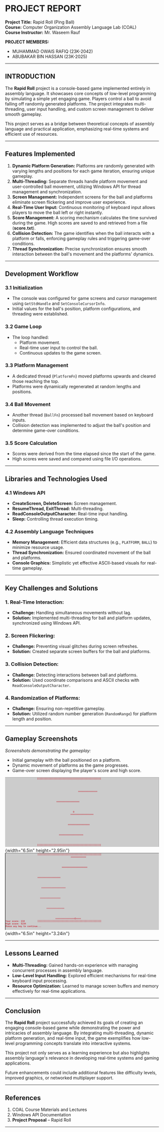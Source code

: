 # **PROJECT REPORT**

**Project Title:** Rapid Roll (Ping Ball)  
**Course:** Computer Organization Assembly Language Lab (COAL)  
**Course Instructor:** Mr. Waseem Rauf

**PROJECT MEMBERS:**  
- MUHAMMAD OWAIS RAFIQ (23K-2042)  
- ABUBAKAR BIN HASSAN (23K-2025)

---

## **INTRODUCTION**

The **Rapid Roll** project is a console-based game implemented entirely in assembly language. It showcases core concepts of low-level programming by simulating a simple yet engaging game. Players control a ball to avoid falling off randomly generated platforms. The project integrates multi-threading, user input handling, and custom screen management to deliver smooth gameplay.

This project serves as a bridge between theoretical concepts of assembly language and practical application, emphasizing real-time systems and efficient use of resources.

---

## **Features Implemented**

1. **Dynamic Platform Generation:** Platforms are randomly generated with varying lengths and positions for each game iteration, ensuring unique gameplay.
2. **Multi-Threading:** Separate threads handle platform movement and user-controlled ball movement, utilizing Windows API for thread management and synchronization.
3. **Screen Management:** Independent screens for the ball and platforms eliminate screen flickering and improve user experience.
4. **Real-Time User Input:** Continuous monitoring of keyboard input allows players to move the ball left or right instantly.
5. **Score Management:** A scoring mechanism calculates the time survived during the game. High scores are saved to and retrieved from a file (**score.txt**).
6. **Collision Detection:** The game identifies when the ball interacts with a platform or falls, enforcing gameplay rules and triggering game-over conditions.
7. **Thread Synchronization:** Precise synchronization ensures smooth interaction between the ball's movement and the platforms' dynamics.

---

## **Development Workflow**

### **3.1 Initialization**

- The console was configured for game screens and cursor management using `GetStdHandle` and `SetConsoleCursorInfo`.
- Initial values for the ball's position, platform configurations, and threading were established.

### **3.2 Game Loop**

- The loop handled:
    - Platform movement.
    - Real-time user input to control the ball.
    - Continuous updates to the game screen.

### **3.3 Platform Management**

- A dedicated thread (`PlatformFn`) moved platforms upwards and cleared those reaching the top.
- Platforms were dynamically regenerated at random lengths and positions.

### **3.4 Ball Movement**

- Another thread (`BallFn`) processed ball movement based on keyboard inputs.
- Collision detection was implemented to adjust the ball's position and determine game-over conditions.

### **3.5 Score Calculation**

- Scores were derived from the time elapsed since the start of the game.
- High scores were saved and compared using file I/O operations.

---

## **Libraries and Technologies Used**

### **4.1 Windows API**

- **CreateScreen, DeleteScreen:** Screen management.
- **ResumeThread, ExitThread:** Multi-threading.
- **ReadConsoleOutputCharacter:** Real-time input handling.
- **Sleep:** Controlling thread execution timing.

### **4.2 Assembly Language Techniques**

- **Memory Management:** Efficient data structures (e.g., `PLATFORM`, `BALL`) to minimize resource usage.
- **Thread Synchronization:** Ensured coordinated movement of the ball and platforms.
- **Console Graphics:** Simplistic yet effective ASCII-based visuals for real-time gameplay.

---

## **Key Challenges and Solutions**

### **1. Real-Time Interaction:**
- **Challenge:** Handling simultaneous movements without lag.
- **Solution:** Implemented multi-threading for ball and platform updates, synchronized using Windows API.

### **2. Screen Flickering:**
- **Challenge:** Preventing visual glitches during screen refreshes.
- **Solution:** Created separate screen buffers for the ball and platforms.

### **3. Collision Detection:**
- **Challenge:** Detecting interactions between ball and platforms.
- **Solution:** Used coordinate comparisons and ASCII checks with `ReadConsoleOutputCharacter`.

### **4. Randomization of Platforms:**
- **Challenge:** Ensuring non-repetitive gameplay.
- **Solution:** Utilized random number generation (`RandomRange`) for platform length and position.

---

## **Gameplay Screenshots**

*Screenshots demonstrating the gameplay:*

- Initial gameplay with the ball positioned on a platform.
- Dynamic movement of platforms as the game progresses.
- Game-over screen displaying the player's score and high score.

![Gameplay Screenshot 1](vertopal_2d48e912267a4efc826c9e3c83f7bc15/media/image2.png){width="6.5in" height="2.95in"}
![Gameplay Screenshot 2](vertopal_2d48e912267a4efc826c9e3c83f7bc15/media/image3.png){width="6.5in" height="3.24in"}

---

## **Lessons Learned**

- **Multi-Threading:** Gained hands-on experience with managing concurrent processes in assembly language.
- **Low-Level Input Handling:** Explored efficient mechanisms for real-time keyboard input processing.
- **Resource Optimization:** Learned to manage screen buffers and memory effectively for real-time applications.

---

## **Conclusion**

The **Rapid Roll** project successfully achieved its goals of creating an engaging console-based game while demonstrating the power and intricacies of assembly language. By integrating multi-threading, dynamic platform generation, and real-time input, the game exemplifies how low-level programming concepts translate into interactive systems.

This project not only serves as a learning experience but also highlights assembly language's relevance in developing real-time systems and gaming applications.

Future enhancements could include additional features like difficulty levels, improved graphics, or networked multiplayer support.

---

## **References**

1. COAL Course Materials and Lectures
2. Windows API Documentation
3. **Project Proposal** – Rapid Roll

---

